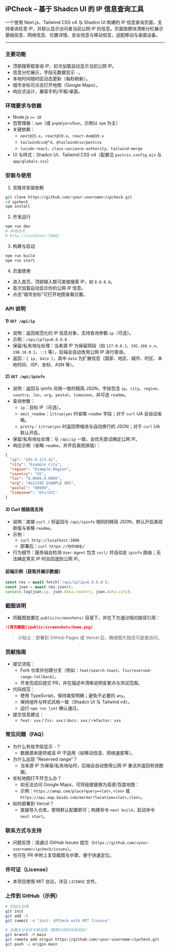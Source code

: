 ## iPCheck – 基于 Shadcn UI 的 IP 信息查询工具

一个使用 Next.js、Tailwind CSS v4 与 Shadcn UI 构建的 IP 信息查询页面，支持查询任意 IP，并默认显示访问者当前公网 IP 的信息。页面按模块清晰分栏展示基础信息、网络信息、位置详情、安全信息与移动信息，适配移动与桌面设备。

---

### 主要功能
- 顶部搜索框查询 IP，初次加载自动显示当前公网 IP。
- 信息分栏展示，字段无数据显示 `-`。
- 本地时间随时区动态更新（每秒刷新）。
- 城市坐标可点击打开地图（Google Maps）。
- 响应式设计，兼容手机/平板/桌面。

### 环境要求与依赖
- Node.js `>= 18`
- 包管理器：`npm`（或 `pnpm`/`yarn`/`bun`，示例以 `npm` 为主）
- 关键依赖：
  - `next@15.x`、`react@19.x`、`react-dom@19.x`
  - `tailwindcss@^4`、`@tailwindcss/postcss`
  - `lucide-react`、`class-variance-authority`、`tailwind-merge`
- UI 与样式：Shadcn UI、Tailwind CSS v4（配置见 `postcss.config.mjs` 与 `app/globals.css`）

### 安装与使用
1) 克隆并安装依赖
```bash
git clone https://github.com/<your-username>/ipcheck.git
cd ipcheck
npm install
```

2) 开发运行
```bash
npm run dev
# 本地访问
# http://localhost:3000/
```

3) 构建与启动
```bash
npm run build
npm run start
```

4) 页面使用
- 进入首页，顶部输入框可直接搜索 IP，如 `8.8.8.8`。
- 首次加载自动显示你的公网 IP 信息。
- 点击“城市坐标”可打开地图查看位置。

### API 说明

#### 1) `GET /api/ip`
- 说明：返回规范化的 IP 信息对象，支持查询参数 `ip`（可选）。
- 示例：`/api/ip?ip=8.8.8.8`
- 保留/私有地址处理：当来源 IP 为保留网段（如 `127.0.0.1`、`192.168.x.x`、`198.18.0.1`、`::1` 等），后端会自动改用公网 IP 进行查询。
- 返回：`{ ip, data }`，其中 `data` 为扩展信息（国家、地区、城市、时区、本地时间、ISP、坐标、ASN 等）。

#### 2) `GET /api/ipinfo`
- 说明：返回与 ipinfo 风格一致的精简 JSON，字段包含 `ip`、`city`、`region`、`country`、`loc`、`org`、`postal`、`timezone`，并可选 `readme`。
- 查询参数：
  - `ip`：目标 IP（可选）。
  - `omit_readme`：`1|true|yes` 时省略 `readme` 字段；对于 `curl` UA 会自动省略。
  - `pretty`：`1|true|yes` 时返回带缩进与自动换行的 JSON；对于 `curl` UA 默认开启。
- 保留/私有地址处理：与 `/api/ip` 一致，会优先尝试确定公网 IP。
- 响应示例（省略 `readme`，并开启美观排版）：
```json
{
  "ip": "203.0.113.42",
  "city": "Example City",
  "region": "Example Region",
  "country": "US",
  "loc": "0.0000,0.0000",
  "org": "AS12345 EXAMPLE ORG",
  "postal": "00000",
  "timezone": "Etc/UTC"
}
```

#### 3) Curl 根路径支持
- 说明：直接 `curl /` 将返回与 `/api/ipinfo` 相同的精简 JSON，默认开启美观排版与省略 `readme`。
- 示例：
  - `curl http://localhost:3000`
  - 部署后：`curl https://你的域名/`
- 行为细节：服务端会检测 `User-Agent` 包含 `curl/` 并自动走 `ipinfo` 路由；无法确定真实 IP 时会回退到公网 IP。

#### 前端示例（获取并展示数据）
```ts
const res = await fetch('/api/ip?ip=8.8.8.8');
const json = await res.json();
console.log(json.ip, json.data.country, json.data.city);
```

### 截图说明
- 将截图放置在 `public/screenshots/` 目录下，并在下方通过相对路径引用：
```md
![首页截图](public/screenshots/home.png)
```
> 小贴士：部署到 GitHub Pages 或 Vercel 后，确保图片路径可直接访问。

### 贡献指南
- 提交流程：
  - Fork 仓库并创建分支（例如：`feat/search-toast`、`fix/reserved-range-fallback`）。
  - 开发完成后提交 PR，并在描述中清晰说明变更点与测试范围。
- 代码规范：
  - 使用 TypeScript，保持类型明确；避免不必要的 `any`。
  - 保持组件与样式风格一致（Shadcn UI 与 Tailwind v4）。
  - 运行 `npm run lint` 确认通过。
- 提交信息建议：
  - `feat: xxx` / `fix: xxx` / `docs: xxx` / `refactor: xxx`

### 常见问题（FAQ）
- 为什么有些字段显示 `-`？
  - 数据源未提供或该 IP 不适用（如移动信息、网络速度等）。
- 为什么出现 “Reserved range”？
  - 当来源 IP 为保留/私有地址时，后端会自动使用公网 IP 重试并返回有效数据。
- 坐标地图打不开怎么办？
  - 如无法访问 Google Maps，可将链接替换为高德/百度地图：
  - 示例：`https://amap.com/place?query=<lat>,<lon>` 或 `https://api.map.baidu.com/marker?location=<lat>,<lon>`。
- 如何部署到 Vercel？
  - 直接导入仓库，使用默认配置即可；构建命令 `next build`，启动命令 `next start`。

### 联系方式与支持
- 问题反馈：请通过 GitHub Issues 提交（`https://github.com/<your-username>/ipcheck/issues`）。
- 也可在 PR 中附上复现截图与步骤，便于快速定位。

### 许可证（License）
- 本项目使用 MIT 协议，详见 `LICENSE` 文件。

### 上传到 GitHub（示例）
```bash
# 初始化仓库
git init
git add -A
git commit -m "init: iPCheck with MIT license"

# 设置主分支并关联远程（替换为你的仓库地址）
git branch -M main
git remote add origin https://github.com/<your-username>/ipcheck.git
git push -u origin main
```
